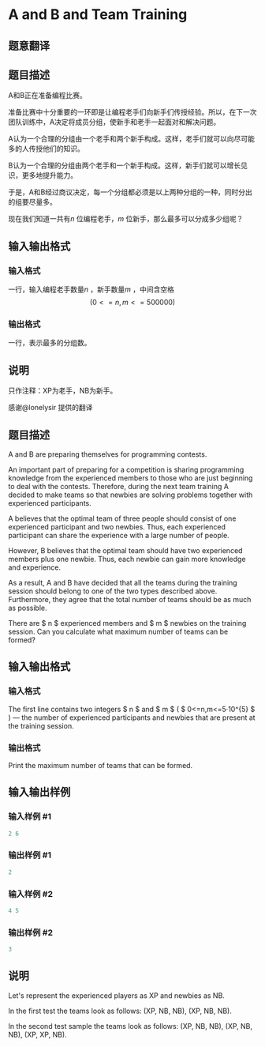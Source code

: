 # A and B and Team Training

## 题意翻译

## 题目描述

A和B正在准备编程比赛。

准备比赛中十分重要的一环即是让编程老手们向新手们传授经验。所以，在下一次团队训练中，A决定将成员分组，使新手和老手一起面对和解决问题。

A认为一个合理的分组由一个老手和两个新手构成。这样，老手们就可以向尽可能多的人传授他们的知识。

B认为一个合理的分组由两个老手和一个新手构成。这样，新手们就可以增长见识，更多地提升能力。

于是，A和B经过商议决定，每一个分组都必须是以上两种分组的一种，同时分出的组要尽量多。

现在我们知道一共有$n$ 位编程老手，$m$ 位新手，那么最多可以分成多少组呢？

## 输入输出格式

### 输入格式

一行，输入编程老手数量$n$ ，新手数量$m$ ，中间含空格$$(0<=n,m<=500000)$$

### 输出格式

一行，表示最多的分组数。

## 说明

只作注释：XP为老手，NB为新手。

感谢@lonelysir 提供的翻译

## 题目描述

A and B are preparing themselves for programming contests.

An important part of preparing for a competition is sharing programming knowledge from the experienced members to those who are just beginning to deal with the contests. Therefore, during the next team training A decided to make teams so that newbies are solving problems together with experienced participants.

A believes that the optimal team of three people should consist of one experienced participant and two newbies. Thus, each experienced participant can share the experience with a large number of people.

However, B believes that the optimal team should have two experienced members plus one newbie. Thus, each newbie can gain more knowledge and experience.

As a result, A and B have decided that all the teams during the training session should belong to one of the two types described above. Furthermore, they agree that the total number of teams should be as much as possible.

There are $ n $ experienced members and $ m $ newbies on the training session. Can you calculate what maximum number of teams can be formed?

## 输入输出格式

### 输入格式

The first line contains two integers $ n $ and $ m $ ( $ 0<=n,m<=5·10^{5} $ ) — the number of experienced participants and newbies that are present at the training session.

### 输出格式

Print the maximum number of teams that can be formed.

## 输入输出样例

### 输入样例 #1

```cpp
2 6

```
### 输出样例 #1

```cpp
2

```
### 输入样例 #2

```cpp
4 5

```
### 输出样例 #2

```cpp
3

```
## 说明

Let's represent the experienced players as XP and newbies as NB.

In the first test the teams look as follows: (XP, NB, NB), (XP, NB, NB).

In the second test sample the teams look as follows: (XP, NB, NB), (XP, NB, NB), (XP, XP, NB).

